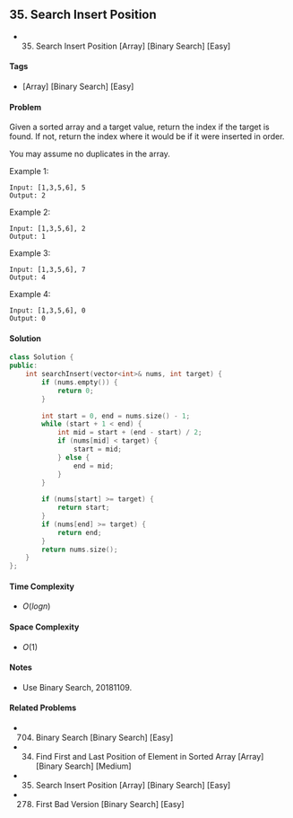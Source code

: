## 35. Search Insert Position
- 35. Search Insert Position [Array] [Binary Search] [Easy]

#### Tags
- [Array] [Binary Search] [Easy]

#### Problem
Given a sorted array and a target value, return the index if the target is found. If not, return the index where it would be if it were inserted in order.

You may assume no duplicates in the array.

Example 1:

    Input: [1,3,5,6], 5
    Output: 2

Example 2:

    Input: [1,3,5,6], 2
    Output: 1

Example 3:

    Input: [1,3,5,6], 7
    Output: 4

Example 4:

    Input: [1,3,5,6], 0
    Output: 0

#### Solution
``` C++
class Solution {
public:
    int searchInsert(vector<int>& nums, int target) {
        if (nums.empty()) {
            return 0;
        }
        
        int start = 0, end = nums.size() - 1;
        while (start + 1 < end) {
            int mid = start + (end - start) / 2;
            if (nums[mid] < target) {
                start = mid;
            } else {
                end = mid;
            }
        }
        
        if (nums[start] >= target) {
            return start;
        }
        if (nums[end] >= target) {
            return end;
        }
        return nums.size();
    }
};
```

#### Time Complexity
- $O(log n)$

#### Space Complexity
- $O(1)$

#### Notes
- Use Binary Search, 20181109.

#### Related Problems
- 704. Binary Search [Binary Search] [Easy]
- 34. Find First and Last Position of Element in Sorted Array [Array] [Binary Search] [Medium]
- 35. Search Insert Position [Array] [Binary Search] [Easy]
- 278. First Bad Version [Binary Search] [Easy]
